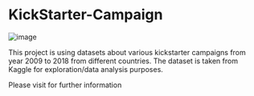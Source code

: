 # KickStarter-Campaign

![image](https://user-images.githubusercontent.com/13681798/115557309-950aee80-a27f-11eb-9302-5e1db49670eb.png)

This project is using datasets about various kickstarter campaigns from year 2009 to 2018 from different countries.
The dataset is taken from Kaggle for exploration/data analysis purposes.

Please visit for further information


